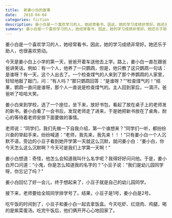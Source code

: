 ```yaml
---
title:  新姜小白的故事
date:   2018-04-04
categories: fiction
description: 姜小白是一个喜欢学习的人，她经常看书，因此，她的学习成绩非常好。她还乐于助人，也很喜欢劳动
summary: 姜小白是一个喜欢学习的人，她经常看书，因此，她的学习成绩非常好。她还乐于助人，也很喜欢劳动
---
```


姜小白是一个喜欢学习的人，她经常看书，因此，她的学习成绩非常好。她还乐于助人，也很喜欢劳动。

今天是姜小白上小学的第一天，爸爸开着车送他去上学。路上，姜小白一直在跟爸爸讲笑话。例如：有一个人，他养了一只鹦鹉，但是，他只教了这只鹦鹉一句话：是谁呀？有一天，这个人出去了。一个检查煤气的人来到了那个养鹦鹉的人家里，轻轻地敲了敲门，问：“有人吗？”那只鹦鹉回答：“是谁呀？”“检查煤气的！”结果，鹦鹉一直问是谁呀，那个人一直说是检查煤气的。主人回到家后，一滴汗。爸爸听了哈哈大笑。

姜小白来到学校，选了一个座位，坐下来，放好书包，看起了放在桌子上的老师发的新书。姜小白看了一会书后，发现老师走了进来，于是她把新书放在了桌角，耐心的等待着老师安排下面要做的事情。

老师说：“同学们，我们先做一下自我介绍，第一个谁想来？”同学们一听，都纷纷兴奋的举起手来，纷纷喊道：“老师，我先来，我先来！！！”只有姜小白一个人沉默不语，旁边的小豆子看到她开学第一天就这么沉默，就问姜小白：“姜小白，你今天怎么这么沉默啊？今天可是我们上学第一天啊！”

姜小白想道：奇怪，他怎么会知道我叫什么名字呢？我得好好问问他。于是，姜小白开口问道：“小鬼，你是怎么知道我的名字的？”小豆子说：“我们是幼儿园同学呀，你忘记了吗？”

姜小白回忆了好一会儿，终于想起来了，小豆子就是自己的幼儿园同学。

接下来，老师要给全班同学排学号了。结果，小豆子是1号，姜小白是2号。

吃午饭的时间到了，小豆子和姜小白一起去拿饭盒。今天吃虾、红烧肉、鸡腿，喝的是紫菜蛋汤。吃完午饭后，他们俩开开心心地回家了。
